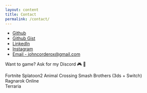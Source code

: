 ```yaml
---
layout: content
title: Contact
permalink: /contact/
---
```

- [Github](https://github.com/johncorderox)
- [Github Gist](https://gist.github.com/johncorderox)
- [LinkedIn](https://www.linkedin.com/in/johncorderox/)
- [Instagram](https://www.instagram.com/johncorderox/)
- [Email - johncorderox@gmail.com]()

Want to game? Ask for my Discord 🎮 💌

Fortnite Splatoon2 Animal Crossing Smash Brothers (3ds + Switch) <br>
Ragnarok Online <br>
Terraria<br>
